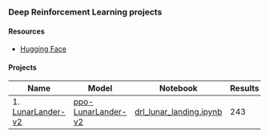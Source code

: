 ### Deep Reinforcement Learning projects

#### Resources
- [Hugging Face](http://huggingface.co/)

#### Projects
| Name | Model | Notebook | Results |
| --- | --- | --- | --- |
| 1. [LunarLander-v2](https://gymnasium.farama.org/environments/box2d/lunar_lander/) | [ppo-LunarLander-v2](https://huggingface.co/jaymanvirk/ppo-LunarLander-v2) | [drl_lunar_landing.ipynb](LunarLander-v2/drl_lunar_landing.ipynb) | 243 |
